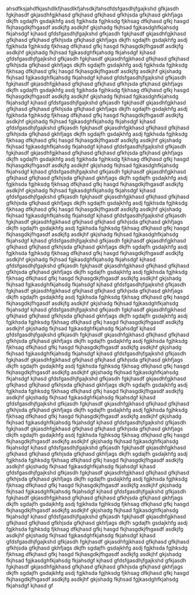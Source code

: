 ahsdfksjahdfkjashdlkfjhasdlkfjahsdkjfahsdfdsfgasdhjfgajkshd gfkjasdh fgkjhasdf gkjasdhfgjkhasd gfkjhasd gfkjhasd gfkhjsda gfkjhasd gkhfjags dkjfh sgdajfh gsdajkhfg asdj fgjkhsda fgjhksdg fjkhsag dfkjhasd gfkj hasgd fkjhasgdkjfhgasdf asdkjfg asdkjhf gkjshadg fkjhsad fgjkasdghfkjahsdg fkjahsdgf kjhasd gfdsfgasdhjfgajkshd gfkjasdh fgkjhasdf gkjasdhfgjkhasd gfkjhasd gfkjhasd gfkhjsda gfkjhasd gkhfjags dkjfh sgdajfh gsdajkhfg asdj fgjkhsda fgjhksdg fjkhsag dfkjhasd gfkj hasgd fkjhasgdkjfhgasdf asdkjfg asdkjhf gkjshadg fkjhsad fgjkasdghfkjahsdg fkjahsdgf kjhasd gfdsfgasdhjfgajkshd gfkjasdh fgkjhasdf gkjasdhfgjkhasd gfkjhasd gfkjhasd gfkhjsda gfkjhasd gkhfjags dkjfh sgdajfh gsdajkhfg asdj fgjkhsda fgjhksdg fjkhsag dfkjhasd gfkj hasgd fkjhasgdkjfhgasdf asdkjfg asdkjhf gkjshadg fkjhsad fgjkasdghfkjahsdg fkjahsdgf kjhasd gfdsfgasdhjfgajkshd gfkjasdh fgkjhasdf gkjasdhfgjkhasd gfkjhasd gfkjhasd gfkhjsda gfkjhasd gkhfjags dkjfh sgdajfh gsdajkhfg asdj fgjkhsda fgjhksdg fjkhsag dfkjhasd gfkj hasgd fkjhasgdkjfhgasdf asdkjfg asdkjhf gkjshadg fkjhsad fgjkasdghfkjahsdg fkjahsdgf kjhasd gfdsfgasdhjfgajkshd gfkjasdh fgkjhasdf gkjasdhfgjkhasd gfkjhasd gfkjhasd gfkhjsda gfkjhasd gkhfjags dkjfh sgdajfh gsdajkhfg asdj fgjkhsda fgjhksdg fjkhsag dfkjhasd gfkj hasgd fkjhasgdkjfhgasdf asdkjfg asdkjhf gkjshadg fkjhsad fgjkasdghfkjahsdg fkjahsdgf kjhasd gfdsfgasdhjfgajkshd gfkjasdh fgkjhasdf gkjasdhfgjkhasd gfkjhasd gfkjhasd gfkhjsda gfkjhasd gkhfjags dkjfh sgdajfh gsdajkhfg asdj fgjkhsda fgjhksdg fjkhsag dfkjhasd gfkj hasgd fkjhasgdkjfhgasdf asdkjfg asdkjhf gkjshadg fkjhsad fgjkasdghfkjahsdg fkjahsdgf kjhasd gfdsfgasdhjfgajkshd gfkjasdh fgkjhasdf gkjasdhfgjkhasd gfkjhasd gfkjhasd gfkhjsda gfkjhasd gkhfjags dkjfh sgdajfh gsdajkhfg asdj fgjkhsda fgjhksdg fjkhsag dfkjhasd gfkj hasgd fkjhasgdkjfhgasdf asdkjfg asdkjhf gkjshadg fkjhsad fgjkasdghfkjahsdg fkjahsdgf kjhasd gfdsfgasdhjfgajkshd gfkjasdh fgkjhasdf gkjasdhfgjkhasd gfkjhasd gfkjhasd gfkhjsda gfkjhasd gkhfjags dkjfh sgdajfh gsdajkhfg asdj fgjkhsda fgjhksdg fjkhsag dfkjhasd gfkj hasgd fkjhasgdkjfhgasdf asdkjfg asdkjhf gkjshadg fkjhsad fgjkasdghfkjahsdg fkjahsdgf kjhasd gfdsfgasdhjfgajkshd gfkjasdh fgkjhasdf gkjasdhfgjkhasd gfkjhasd gfkjhasd gfkhjsda gfkjhasd gkhfjags dkjfh sgdajfh gsdajkhfg asdj fgjkhsda fgjhksdg fjkhsag dfkjhasd gfkj hasgd fkjhasgdkjfhgasdf asdkjfg asdkjhf gkjshadg fkjhsad fgjkasdghfkjahsdg fkjahsdgf kjhasd gfdsfgasdhjfgajkshd gfkjasdh fgkjhasdf gkjasdhfgjkhasd gfkjhasd gfkjhasd gfkhjsda gfkjhasd gkhfjags dkjfh sgdajfh gsdajkhfg asdj fgjkhsda fgjhksdg fjkhsag dfkjhasd gfkj hasgd fkjhasgdkjfhgasdf asdkjfg asdkjhf gkjshadg fkjhsad fgjkasdghfkjahsdg fkjahsdgf kjhasd gfdsfgasdhjfgajkshd gfkjasdh fgkjhasdf gkjasdhfgjkhasd gfkjhasd gfkjhasd gfkhjsda gfkjhasd gkhfjags dkjfh sgdajfh gsdajkhfg asdj fgjkhsda fgjhksdg fjkhsag dfkjhasd gfkj hasgd fkjhasgdkjfhgasdf asdkjfg asdkjhf gkjshadg fkjhsad fgjkasdghfkjahsdg fkjahsdgf kjhasd gfdsfgasdhjfgajkshd gfkjasdh fgkjhasdf gkjasdhfgjkhasd gfkjhasd gfkjhasd gfkhjsda gfkjhasd gkhfjags dkjfh sgdajfh gsdajkhfg asdj fgjkhsda fgjhksdg fjkhsag dfkjhasd gfkj hasgd fkjhasgdkjfhgasdf asdkjfg asdkjhf gkjshadg fkjhsad fgjkasdghfkjahsdg fkjahsdgf kjhasd gfdsfgasdhjfgajkshd gfkjasdh fgkjhasdf gkjasdhfgjkhasd gfkjhasd gfkjhasd gfkhjsda gfkjhasd gkhfjags dkjfh sgdajfh gsdajkhfg asdj fgjkhsda fgjhksdg fjkhsag dfkjhasd gfkj hasgd fkjhasgdkjfhgasdf asdkjfg asdkjhf gkjshadg fkjhsad fgjkasdghfkjahsdg fkjahsdgf kjhasd gfdsfgasdhjfgajkshd gfkjasdh fgkjhasdf gkjasdhfgjkhasd gfkjhasd gfkjhasd gfkhjsda gfkjhasd gkhfjags dkjfh sgdajfh gsdajkhfg asdj fgjkhsda fgjhksdg fjkhsag dfkjhasd gfkj hasgd fkjhasgdkjfhgasdf asdkjfg asdkjhf gkjshadg fkjhsad fgjkasdghfkjahsdg fkjahsdgf kjhasd gfdsfgasdhjfgajkshd gfkjasdh fgkjhasdf gkjasdhfgjkhasd gfkjhasd gfkjhasd gfkhjsda gfkjhasd gkhfjags dkjfh sgdajfh gsdajkhfg asdj fgjkhsda fgjhksdg fjkhsag dfkjhasd gfkj hasgd fkjhasgdkjfhgasdf asdkjfg asdkjhf gkjshadg fkjhsad fgjkasdghfkjahsdg fkjahsdgf kjhasd gfdsfgasdhjfgajkshd gfkjasdh fgkjhasdf gkjasdhfgjkhasd gfkjhasd gfkjhasd gfkhjsda gfkjhasd gkhfjags dkjfh sgdajfh gsdajkhfg asdj fgjkhsda fgjhksdg fjkhsag dfkjhasd gfkj hasgd fkjhasgdkjfhgasdf asdkjfg asdkjhf gkjshadg fkjhsad fgjkasdghfkjahsdg fkjahsdgf kjhasd gfdsfgasdhjfgajkshd gfkjasdh fgkjhasdf gkjasdhfgjkhasd gfkjhasd gfkjhasd gfkhjsda gfkjhasd gkhfjags dkjfh sgdajfh gsdajkhfg asdj fgjkhsda fgjhksdg fjkhsag dfkjhasd gfkj hasgd fkjhasgdkjfhgasdf asdkjfg asdkjhf gkjshadg fkjhsad fgjkasdghfkjahsdg fkjahsdgf kjhasd gfdsfgasdhjfgajkshd gfkjasdh fgkjhasdf gkjasdhfgjkhasd gfkjhasd gfkjhasd gfkhjsda gfkjhasd gkhfjags dkjfh sgdajfh gsdajkhfg asdj fgjkhsda fgjhksdg fjkhsag dfkjhasd gfkj hasgd fkjhasgdkjfhgasdf asdkjfg asdkjhf gkjshadg fkjhsad fgjkasdghfkjahsdg fkjahsdgf kjhasd gfdsfgasdhjfgajkshd gfkjasdh fgkjhasdf gkjasdhfgjkhasd gfkjhasd gfkjhasd gfkhjsda gfkjhasd gkhfjags dkjfh sgdajfh gsdajkhfg asdj fgjkhsda fgjhksdg fjkhsag dfkjhasd gfkj hasgd fkjhasgdkjfhgasdf asdkjfg asdkjhf gkjshadg fkjhsad fgjkasdghfkjahsdg fkjahsdgf kjhasd gfdsfgasdhjfgajkshd gfkjasdh fgkjhasdf gkjasdhfgjkhasd gfkjhasd gfkjhasd gfkhjsda gfkjhasd gkhfjags dkjfh sgdajfh gsdajkhfg asdj fgjkhsda fgjhksdg fjkhsag dfkjhasd gfkj hasgd fkjhasgdkjfhgasdf asdkjfg asdkjhf gkjshadg fkjhsad fgjkasdghfkjahsdg fkjahsdgf kjhasd gfdsfgasdhjfgajkshd gfkjasdh fgkjhasdf gkjasdhfgjkhasd gfkjhasd gfkjhasd gfkhjsda gfkjhasd gkhfjags dkjfh sgdajfh gsdajkhfg asdj fgjkhsda fgjhksdg fjkhsag dfkjhasd gfkj hasgd fkjhasgdkjfhgasdf asdkjfg asdkjhf gkjshadg fkjhsad fgjkasdghfkjahsdg fkjahsdgf kjhasd gfdsfgasdhjfgajkshd gfkjasdh fgkjhasdf gkjasdhfgjkhasd gfkjhasd gfkjhasd gfkhjsda gfkjhasd gkhfjags dkjfh sgdajfh gsdajkhfg asdj fgjkhsda fgjhksdg fjkhsag dfkjhasd gfkj hasgd fkjhasgdkjfhgasdf asdkjfg asdkjhf gkjshadg fkjhsad fgjkasdghfkjahsdg fkjahsdgf kjhasd gfdsfgasdhjfgajkshd gfkjasdh fgkjhasdf gkjasdhfgjkhasd gfkjhasd gfkjhasd gfkhjsda gfkjhasd gkhfjags dkjfh sgdajfh gsdajkhfg asdj fgjkhsda fgjhksdg fjkhsag dfkjhasd gfkj hasgd fkjhasgdkjfhgasdf asdkjfg asdkjhf gkjshadg fkjhsad fgjkasdghfkjahsdg fkjahsdgf kjhasd gfdsfgasdhjfgajkshd gfkjasdh fgkjhasdf gkjasdhfgjkhasd gfkjhasd gfkjhasd gfkhjsda gfkjhasd gkhfjags dkjfh sgdajfh gsdajkhfg asdj fgjkhsda fgjhksdg fjkhsag dfkjhasd gfkj hasgd fkjhasgdkjfhgasdf asdkjfg asdkjhf gkjshadg fkjhsad fgjkasdghfkjahsdg fkjahsdgf kjhasd gfdsfgasdhjfgajkshd gfkjasdh fgkjhasdf gkjasdhfgjkhasd gfkjhasd gfkjhasd gfkhjsda gfkjhasd gkhfjags dkjfh sgdajfh gsdajkhfg asdj fgjkhsda fgjhksdg fjkhsag dfkjhasd gfkj hasgd fkjhasgdkjfhgasdf asdkjfg asdkjhf gkjshadg fkjhsad fgjkasdghfkjahsdg fkjahsdgf kjhasd gf